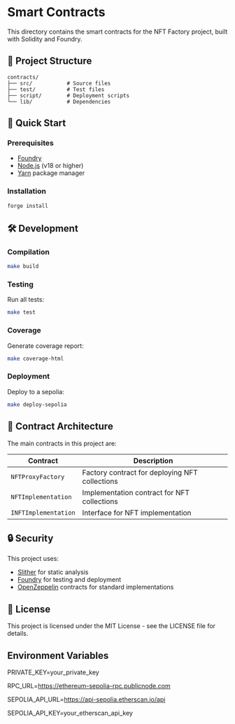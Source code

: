 # Smart Contracts

This directory contains the smart contracts for the NFT Factory project, built with Solidity and Foundry.

## 📁 Project Structure

```
contracts/
├── src/           # Source files
├── test/          # Test files
├── script/        # Deployment scripts
└── lib/           # Dependencies
```

## 🚀 Quick Start

### Prerequisites

- [Foundry](https://book.getfoundry.sh/getting-started/installation)
- [Node.js](https://nodejs.org/) (v18 or higher)
- [Yarn](https://yarnpkg.com/) package manager

### Installation

```bash
forge install
```

## 🛠️ Development

### Compilation

```bash
make build
```

### Testing

Run all tests:

```bash
make test
```

### Coverage

Generate coverage report:

```bash
make coverage-html
```

### Deployment

Deploy to a sepolia:

```bash
make deploy-sepolia
```

## 📝 Contract Architecture

The main contracts in this project are:

| Contract             | Description                                    |
| -------------------- | ---------------------------------------------- |
| `NFTProxyFactory`    | Factory contract for deploying NFT collections |
| `NFTImplementation`  | Implementation contract for NFT collections    |
| `INFTImplementation` | Interface for NFT implementation               |

## 🔒 Security

This project uses:

- [Slither](https://github.com/crytic/slither) for static analysis
- [Foundry](https://book.getfoundry.sh/) for testing and deployment
- [OpenZeppelin](https://www.openzeppelin.com/contracts) contracts for standard implementations

## 📄 License

This project is licensed under the MIT License - see the LICENSE file for details.

## Environment Variables

PRIVATE_KEY=your_private_key

RPC_URL=https://ethereum-sepolia-rpc.publicnode.com

SEPOLIA_API_URL=https://api-sepolia.etherscan.io/api

SEPOLIA_API_KEY=your_etherscan_api_key
